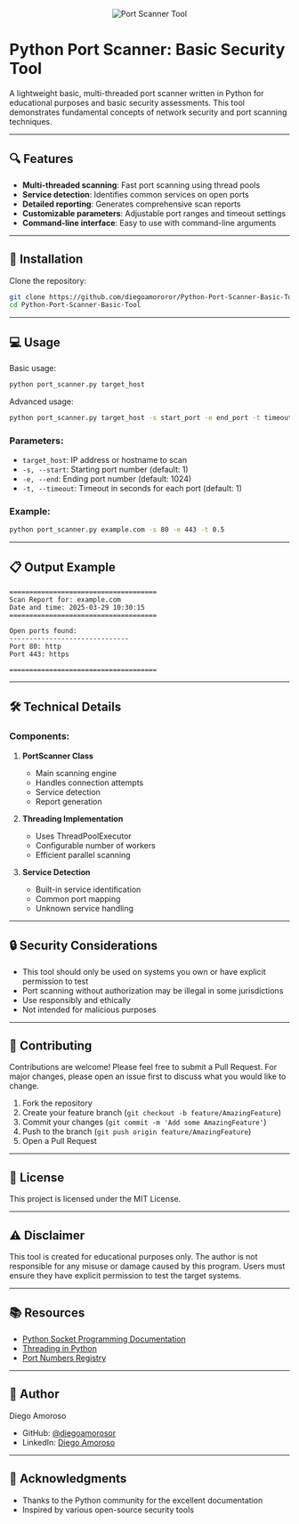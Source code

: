 

<p align="center">
  <img src="https://i.imgur.com/SFKLF26.jpeg" alt="Port Scanner Tool" />
</p>

# Python Port Scanner: Basic Security Tool

A lightweight basic, multi-threaded port scanner written in Python for educational purposes and basic security assessments. This tool demonstrates fundamental concepts of network security and port scanning techniques.

---

## 🔍 Features

- **Multi-threaded scanning**: Fast port scanning using thread pools
- **Service detection**: Identifies common services on open ports
- **Detailed reporting**: Generates comprehensive scan reports
- **Customizable parameters**: Adjustable port ranges and timeout settings
- **Command-line interface**: Easy to use with command-line arguments

---

## 🚀 Installation

Clone the repository:

```bash
git clone https://github.com/diegoamororor/Python-Port-Scanner-Basic-Tool.git
cd Python-Port-Scanner-Basic-Tool
````

---

## 💻 Usage

Basic usage:

```bash
python port_scanner.py target_host
```

Advanced usage:

```bash
python port_scanner.py target_host -s start_port -e end_port -t timeout
```

### Parameters:

- `target_host`: IP address or hostname to scan
- `-s, --start`: Starting port number (default: 1)
- `-e, --end`: Ending port number (default: 1024)
- `-t, --timeout`: Timeout in seconds for each port (default: 1)

### Example:

```bash
python port_scanner.py example.com -s 80 -e 443 -t 0.5
```

---

## 📋 Output Example

```
=====================================
Scan Report for: example.com
Date and time: 2025-03-29 10:30:15
=====================================

Open ports found:
------------------------------
Port 80: http
Port 443: https

=====================================
```

---

## 🛠 Technical Details

### Components:

1. **PortScanner Class**
    
    - Main scanning engine
    - Handles connection attempts
    - Service detection
    - Report generation
2. **Threading Implementation**
    
    - Uses ThreadPoolExecutor
    - Configurable number of workers
    - Efficient parallel scanning
3. **Service Detection**
    
    - Built-in service identification
    - Common port mapping
    - Unknown service handling

---

## 🔒 Security Considerations

- This tool should only be used on systems you own or have explicit permission to test
- Port scanning without authorization may be illegal in some jurisdictions
- Use responsibly and ethically
- Not intended for malicious purposes

---

## 📝 Contributing

Contributions are welcome! Please feel free to submit a Pull Request. For major changes, please open an issue first to discuss what you would like to change.

1. Fork the repository
2. Create your feature branch (`git checkout -b feature/AmazingFeature`)
3. Commit your changes (`git commit -m 'Add some AmazingFeature'`)
4. Push to the branch (`git push origin feature/AmazingFeature`)
5. Open a Pull Request

---

## 📜 License

This project is licensed under the MIT License.

---

## ⚠️ Disclaimer

This tool is created for educational purposes only. The author is not responsible for any misuse or damage caused by this program. Users must ensure they have explicit permission to test the target systems.

---

## 📚 Resources

- [Python Socket Programming Documentation](https://docs.python.org/3/library/socket.html)
- [Threading in Python](https://docs.python.org/3/library/threading.html)
- [Port Numbers Registry](https://www.iana.org/assignments/service-names-port-numbers/service-names-port-numbers.xhtml)

---

## 👥 Author

Diego Amoroso

- GitHub: [@diegoamorosor](https://github.com/diegoamorosor)
- LinkedIn: [Diego Amoroso](https://linkedin.com/in/diegoamorosor)

---

## 🙏 Acknowledgments

- Thanks to the Python community for the excellent documentation
- Inspired by various open-source security tools
